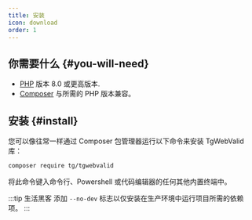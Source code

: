 ```yaml
---
title: 安装
icon: download
order: 1
---
```


## 你需要什么 {#you-will-need}

- [PHP](https://windows.php.net/download) 版本 8.0 或更高版本.
- [Composer](https://getcomposer.org/download/) 与所需的 PHP 版本兼容。

## 安装 {#install}

您可以像往常一样通过 Composer 包管理器运行以下命令来安装 TgWebValid 库：

```sh
composer require tg/tgwebvalid
```

将此命令键入命令行、Powershell 或代码编辑器的任何其他内置终端中。

:::tip 生活黑客
添加 `--no-dev` 标志以仅安装在生产环境中运行项目所需的依赖项。
:::